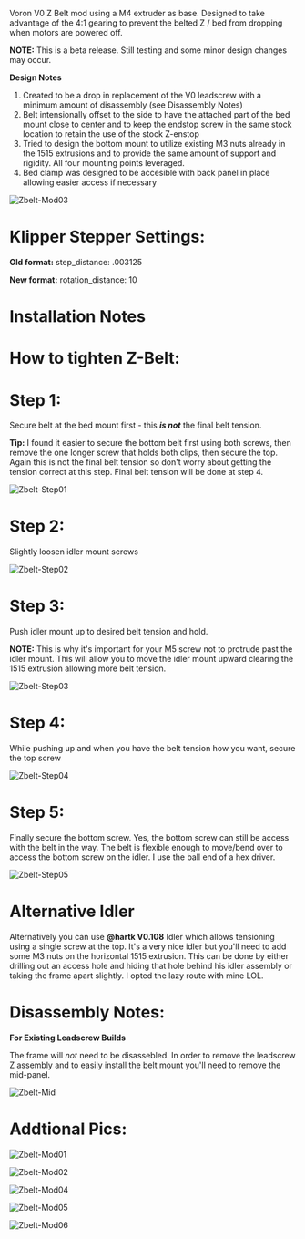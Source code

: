 Voron V0 Z Belt mod using a M4 extruder as base.  Designed to take advantage of the 4:1 gearing to prevent the belted Z / bed from dropping when motors are powered off.

<b>NOTE:</b>  This is a beta release.  Still testing and some minor design changes may occur.

<b>Design Notes</b>
1.  Created to be a drop in replacement of the V0 leadscrew with a minimum amount of disassembly (see Disassembly Notes)
2.  Belt intensionally offset to the side to have the attached part of the bed mount close to center and to keep the endstop screw in the same stock location to retain the use of the stock Z-enstop
3.  Tried to design the bottom mount to utilize existing M3 nuts already in the 1515 extrusions and to provide the same amount of support and rigidity.  All four mounting points leveraged.
4.  Bed clamp was designed to be accesible with back panel in place allowing easier access if necessary

![Zbelt-Mod03](Images/V0_ZBelt-01.jpg)

# Klipper Stepper Settings:

  <b>Old format:</b>
step_distance: .003125

  <b>New format:</b>
rotation_distance: 10

# Installation Notes

# How to tighten Z-Belt:

# Step 1: 

Secure belt at the bed mount first - this <b><i>is not</b></i> the final belt tension.

<b>Tip:</b>  I found it easier to secure the bottom belt first using both screws, then remove the one longer screw that holds both clips, then secure the top.  Again this is not the final belt tension so don't worry about getting the tension correct at this step.  Final belt tension will be done at step 4.

![Zbelt-Step01](Images/z-step-01-1.jpg)


# Step 2:

Slightly loosen idler mount screws

![Zbelt-Step02](Images/z-step-02.jpg)


# Step 3: 

Push idler mount up to desired belt tension and hold.  

<b>NOTE:</b>  This is why it's important for your M5 screw not to protrude past the idler mount. This will allow you to move the idler mount upward clearing the 1515 extrusion allowing more belt tension.

![Zbelt-Step03](Images/z-step-03-2.jpg)


# Step 4:

While pushing up and when you have the belt tension how you want, secure the top screw

![Zbelt-Step04](Images/z-step-04.jpg)


# Step 5:

Finally secure the bottom screw.  Yes, the bottom screw can still be access with the belt in the way.  The belt is flexible enough to move/bend over to access the bottom screw on the idler.  I use the ball end of a hex driver.

![Zbelt-Step05](Images/z-step-05.jpg)

# Alternative Idler
Alternatively you can use <b>@hartk V0.108</b> Idler which allows tensioning using a single screw at the top.  It's a very nice idler but you'll need to add some M3 nuts on the horizontal 1515 extrusion.  This can be done by either drilling out an access hole and hiding that hole behind his idler assembly or taking the frame apart slightly.  I opted the lazy route with mine LOL.

# Disassembly Notes:

<b>For Existing Leadscrew Builds</b>

The frame will <i>not</i> need to be disassebled.  In order to remove the leadscrew Z assembly and to easily install the belt mount you'll need to remove the mid-panel. 

![Zbelt-Mid](Images/z-mid-panel.jpg)

# Addtional Pics:

![Zbelt-Mod01](Images/V0_ZBelt-04.jpg)

![Zbelt-Mod02](Images/V0_ZBelt-02.jpg)

![Zbelt-Mod04](Images/V0_ZBelt-03.jpg)

![Zbelt-Mod05](Images/v0beltz01.jpg)

![Zbelt-Mod06](Images/v0beltz02.jpg)


